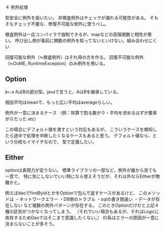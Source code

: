 
４ 例外処理

型安全に例外を扱いたい。
非検査例外はチェックが漏れる可能性がある。
そもそもチェック不要な、修復不可能な例外に使うべし。

検査例外は一応コンパイラで強制できるが、mapなどの高階関数と相性が悪い。
呼び出し側が事前に関数の例外を知ってないといけない。組み合わせにくい

回復可能な例外（≒検査例外）はそれ用の方を作る。
回復不可能な例外（≒OoME, RuntimeException）のみ例外を用いる。

## Option 

`B>:A` AはBの部分型。javaで言うと、AはBを継承している。

相加平均はmeanで、もっと広い平均はaverageらしい。

例外が一意に決まるケース
（例：除算で割る数が０・平均を求めるはずが要素が０だった etc）

この場合にデフォルト値を渡すという対応もあるが、
こういうケースを検知したら途中で処理を中断したくなるケースもあると思う。
デフォルト値なら、という分岐もイマイチなので、
型で定義したい。

## Either

optionは表現力が足りない。
標準ライブラリの一部など、例外が誰から見ても一意で、
特に気にしないでいい時になら使えそうだが、それ以外ならEitherが無難かと。

例えばdaoでfindByIdとかをOptionで包んで返すケースがあるけど、
このメソッドは
・ネットワークエラー
・DB側のトラブル
・sqlの書き間違い
・データが存在しない
など複数の例外パターンが存在する。
このときOptionだけだと上記４種の区別がつかなくなってしまう。
（それでいい場合もあるが、それはLogicに依存するためDaoではそこまで意識したくない。）
IO系はエラーの原因が一意に決まらないことが多そう。